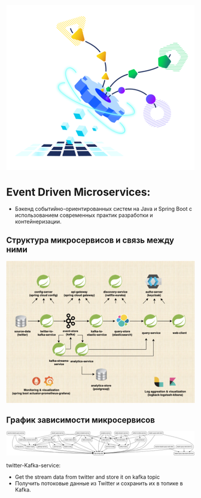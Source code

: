 ![img.png](img.png)

# **Event Driven Microservices**:

- Бэкенд событийно-ориентированных систем на Java и Spring Boot с использованием современных практик разработки и контейнеризации.

## **Структура микросервисов и связь между ними**

![img_1.png](img_1.png)

## **График зависимости микросервисов**

![img_2.png](img_2.png)

twitter-Kafka-service:
 - Get the stream data from twitter and store it on kafka topic
 - Получить потоковые данные из Twitter и сохранить их в топике в Kafka.